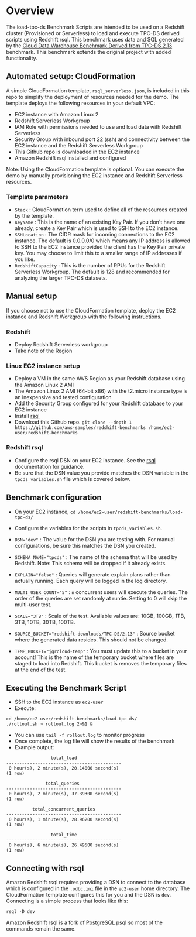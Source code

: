 # Overview
The load-tpc-ds Benchmark Scripts are intended to be used on a Redshift cluster (Provisioned or Serverless) to load and execute TPC-DS derived scripts using Redshift rsql. This benchmark uses data and SQL generated by the [Cloud Data Warehouse Benchmark Derived from TPC-DS 2.13](https://github.com/awslabs/amazon-redshift-utils/tree/master/src/CloudDataWarehouseBenchmark/Cloud-DWB-Derived-from-TPCDS) benchmark. This benchmark extends the original project with added functionality.

## Automated setup: CloudFormation
A simple CloudFormation template, `rsql_serverless.json`, is included in this repo to simplify the deployment of resources needed for the demo. The template deploys the following resources in your default VPC:
- EC2 instance with Amazon Linux 2
- Redshift Serverless Workgroup
- IAM Role with permissions needed to use and load data with Redshift Serverless
- Security Group with inbound port 22 (ssh) and connectivity between the EC2 instance and the Redshift Serverless Workgroup
- This Github repo is downloaded in the EC2 instance
- Amazon Redshift rsql installed and configured

Note: Using the CloudFormation template is optional. You can execute the demo by manually provisioning the EC2 instance and Redshift Serverless resources.

### Template parameters
- `Stack` : CloudFormation term used to define all of the resources created by the template.
- `KeyName` : This is the name of an existing Key Pair. If you don't have one already, create a Key Pair which is used to SSH to the EC2 instance.
- `SSHLocation` : The CIDR mask for incoming connections to the EC2 instance. The default is 0.0.0.0/0 which means any IP address is allowed to SSH to the EC2 instance provided the client has the Key Pair private key. You may choose to limit this to a smaller range of IP addresses if you like.
- `RedshiftCapacity` : This is the number of RPUs for the Redshift Serverless Workgroup. The default is 128 and recommended for analyzing the larger TPC-DS datasets.

## Manual setup
If you choose not to use the CloudFormation template, deploy the EC2 instance and Redshift Workgroup with the following instructions.

### Redshift 
- Deploy Redshift Serverless workgroup 
- Take note of the Region 

### Linux EC2 instance setup
- Deploy a VM in the same AWS Region as your Redshift database using the Amazon Linux 2 AMI 
- The Amazon Linux 2 AMI (64-bit x86) with the t2.micro instance type is an inexpensive and tested configuration
- Add the Security Group configured for your Redshift database to your EC2 instance
- Install [rsql](https://docs.aws.amazon.com/redshift/latest/mgmt/rsql-query-tool-getting-started.html)
- Download this Github repo. `git clone --depth 1 https://github.com/aws-samples/redshift-benchmarks /home/ec2-user/redshift-benchmarks`

### Redshift rsql 
- Configure the rsql DSN on your EC2 instance. See the [rsql](https://docs.aws.amazon.com/redshift/latest/mgmt/rsql-query-tool-getting-started.html) documentation for guidance.
- Be sure that the DSN value you provide matches the DSN variable in the `tpcds_variables.sh` file which is covered below.

## Benchmark configuration
- On your EC2 instance, `cd /home/ec2-user/redshift-benchmarks/load-tpc-ds/`
- Configure the variables for the scripts in `tpcds_variables.sh`.

- `DSN="dev"` : The value for the DSN you are testing with. For manual configurations, be sure this matches the DSN you created.

- `SCHEMA_NAME="tpcds"` : The name of the schema that will be used by Redshift. Note: This schema will be dropped if it already exists.

- `EXPLAIN="false"` : Queries will generate explain plans rather than actually running. Each query will be logged in the log directory.

- `MULTI_USER_COUNT="5"` : `n` concurrent users will execute the queries. The order of the queries are set randomly at runtie. Setting to 0 will skip the multi-user test.

- `SCALE="3TB"` : Scale of the test. Available values are: 10GB, 100GB, 1TB, 3TB, 10TB, 30TB, 100TB.

- `SOURCE_BUCKET="redshift-downloads/TPC-DS/2.13"` : Source bucket where the generated data resides. This should not be changed.

- `TEMP_BUCKET="jgrcloud-temp"` : You must update this to a bucket in your account! This is the name of the temporary bucket where files are staged to load into Redshift. This bucket is removes the temporary files at the end of the test.

## Executing the Benchmark Script
- SSH to the EC2 instance as `ec2-user`
- Execute: 

```
cd /home/ec2-user/redshift-benchmarks/load-tpc-ds/
./rollout.sh > rollout.log 2>&1 &
```

- You can use `tail -f rollout.log` to monitor progress
- Once complete, the log file will show the results of the benchmark
- Example output:
```
                 total_load                 
--------------------------------------------
 0 hour(s), 2 minute(s), 20.14000 second(s)
(1 row)

               total_queries                
--------------------------------------------
 0 hour(s), 2 minute(s), 37.39300 second(s)
(1 row)

          total_concurrent_queries          
--------------------------------------------
 0 hour(s), 1 minute(s), 28.96200 second(s)
(1 row)

                 total_time                 
--------------------------------------------
 0 hour(s), 6 minute(s), 26.49500 second(s)
(1 row)
```

## Connecting with rsql
Amazon Redshift rsql requires providing a DSN to connect to the database which is configured in the `.odbc.ini` file in the `ec2-user` home directory. The CloudFormation template configures this for you and the DSN is `dev`. Connecting is a simple process that looks like this:
```
rsql -D dev
```
Amazon Redshift rsql is a fork of [PostgreSQL psql](https://www.postgresql.org/docs/current/app-psql.html) so most of the commands remain the same. 
